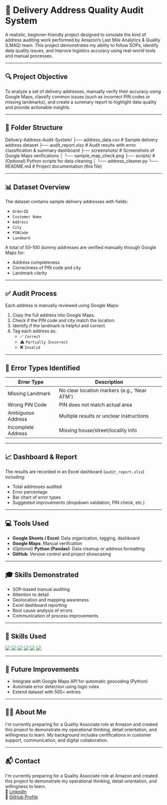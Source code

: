 # 🧭 Delivery Address Quality Audit System

A realistic, beginner-friendly project designed to simulate the kind of address auditing work performed by Amazon’s Last Mile Analytics & Quality (LMAQ) team. This project demonstrates my ability to follow SOPs, identify data quality issues, and improve logistics accuracy using real-world tools and manual processes.

---

## 🔍 Project Objective

To analyze a set of delivery addresses, manually verify their accuracy using Google Maps, classify common issues (such as incorrect PIN codes or missing landmarks), and create a summary report to highlight data quality and provide actionable insights.

---

## 📁 Folder Structure

Delivery-Address-Audit-System/
├── address_data.csv               # Sample delivery address dataset
├── audit_report.xlsx              # Audit results with error classification & summary dashboard
├── screenshots/                   # Screenshots of Google Maps verifications
│   └── sample_map_check.png
├── scripts/                       # (Optional) Python scripts for data cleaning
│   └── address_cleaner.py
└── README.md                      # Project documentation (this file)

---

## 📊 Dataset Overview

The dataset contains sample delivery addresses with fields:
- `OrderID`
- `Customer Name`
- `Address`
- `City`
- `PINCode`
- `Landmark`

A total of 50–100 dummy addresses are verified manually through Google Maps for:
- Address completeness
- Correctness of PIN code and city
- Landmark clarity

---

## ✅ Audit Process

Each address is manually reviewed using Google Maps:

1. Copy the full address into Google Maps.
2. Check if the PIN code and city match the location.
3. Identify if the landmark is helpful and correct.
4. Tag each address as:
   - ✅ `Correct`
   - ⚠️ `Partially Incorrect`
   - ❌ `Invalid`

---

## 🧠 Error Types Identified

| Error Type           | Description                                  |
|----------------------|----------------------------------------------|
| Missing Landmark     | No clear location markers (e.g., 'Near ATM') |
| Wrong PIN Code       | PIN does not match actual area               |
| Ambiguous Address    | Multiple results or unclear instructions     |
| Incomplete Address   | Missing house/street/locality info           |

---

## 📈 Dashboard & Report

The results are recorded in an Excel dashboard (`audit_report.xlsx`) including:
- Total addresses audited
- Error percentage
- Bar chart of error types
- Suggested improvements (dropdown validation, PIN check, etc.)

---

## 💻 Tools Used

- **Google Sheets / Excel**: Data organization, tagging, dashboard
- **Google Maps**: Manual verification
- *(Optional)* **Python (Pandas)**: Data cleanup or address formatting
- **GitHub**: Version control and project showcasing

---

## 🎓 Skills Demonstrated

- SOP-based manual auditing
- Attention to detail
- Geolocation and mapping awareness
- Excel dashboard reporting
- Root cause analysis of errors
- Communication of process improvements

---

## 🧠 Skills Used

<p align="left">
  <img src="https://img.shields.io/badge/-Excel-217346?style=for-the-badge&logo=microsoft-excel&logoColor=white" />
  <img src="https://img.shields.io/badge/-Google%20Maps-4285F4?style=for-the-badge&logo=google-maps&logoColor=white" />
  <img src="https://img.shields.io/badge/-Manual%20Testing-F9A825?style=for-the-badge&logo=testing-library&logoColor=white" />
  <img src="https://img.shields.io/badge/-Data%20Cleaning-4CAF50?style=for-the-badge" />
  <img src="https://img.shields.io/badge/-Process%20Improvement-FF5722?style=for-the-badge" />
  <img src="https://img.shields.io/badge/-Attention%20to%20Detail-9C27B0?style=for-the-badge" />
</p>

---

## 📌 Future Improvements

- Integrate with Google Maps API for automatic geocoding (Python)
- Automate error detection using logic rules
- Extend dataset with 500+ entries

---

## 🧑‍💼 About Me

I'm currently preparing for a Quality Associate role at Amazon and created this project to demonstrate my operational thinking, detail orientation, and willingness to learn. My background includes certifications in customer support, communication, and digital collaboration.

---

## 📬 Contact

I'm currently preparing for a Quality Associate role at Amazon and created this project to demonstrate my operational thinking, detail orientation, and willingness to learn.  
🔗 [LinkedIn](https://linkedin.com/in/yourprofile)  
📁 [GitHub Profile](https://github.com/yourusername)
